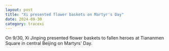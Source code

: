 ```yaml
---
layout: post
title: "Xi presented flower baskets on Martyr's Day"
date: 2024-09-30
category: tracexi
---
```


On 9/30, Xi Jinping presented flower baskets to fallen heroes at Tiananmen Square in central Beijing on Martyrs' Day.